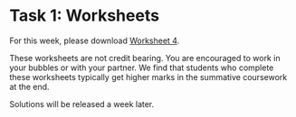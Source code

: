 # Task 1: Worksheets

For this week, please
download [Worksheet 4](https://www.ole.bris.ac.uk/bbcswebdav/courses/COMS10017_2020_TB-2/content/oo/pdfs/sheet4_problems.pdf).

These worksheets are not credit bearing. You are encouraged to work in your bubbles or with your
partner. We find that students who complete these worksheets typically get higher marks in the
summative coursework at the end.

Solutions will be released a week later.
